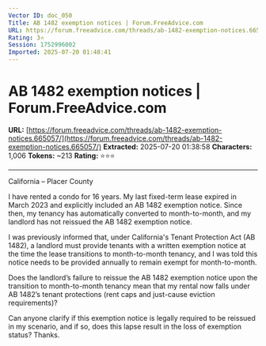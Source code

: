```yaml
---
Vector ID: doc_050
Title: AB 1482 exemption notices | Forum.FreeAdvice.com
URL: https://forum.freeadvice.com/threads/ab-1482-exemption-notices.665057/
Rating: 3⭐
Session: 1752996002
Imported: 2025-07-20 01:48:41
---
```


# AB 1482 exemption notices | Forum.FreeAdvice.com

**URL:** [https://forum.freeadvice.com/threads/ab-1482-exemption-notices.665057/](https://forum.freeadvice.com/threads/ab-1482-exemption-notices.665057/)
**Extracted:** 2025-07-20 01:38:58
**Characters:** 1,006
**Tokens:** ~213
**Rating:** ⭐⭐⭐

---


California – Placer County

I have rented a condo for 16 years. My last fixed-term lease expired in March 2023 and explicitly included an AB 1482 exemption notice. Since then, my tenancy has automatically converted to month-to-month, and my landlord has not reissued the AB 1482 exemption notice.

I was previously informed that, under California's Tenant Protection Act (AB 1482), a landlord must provide tenants with a written exemption notice at the time the lease transitions to month-to-month tenancy, and I was told this notice needs to be provided annually to remain exempt for month-to-month.

Does the landlord’s failure to reissue the AB 1482 exemption notice upon the transition to month-to-month tenancy mean that my rental now falls under AB 1482’s tenant protections (rent caps and just-cause eviction requirements)?

Can anyone clarify if this exemption notice is legally required to be reissued in my scenario, and if so, does this lapse result in the loss of exemption status? Thanks.
 

